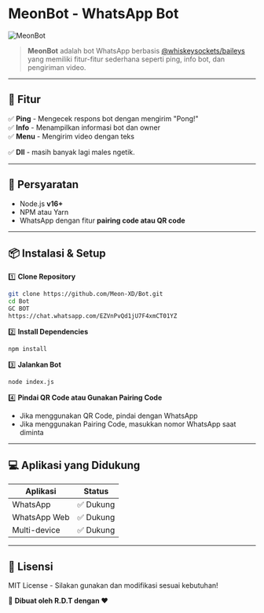 

# MeonBot - WhatsApp Bot

![MeonBot](https://img.shields.io/badge/MeonBot-v1.0-blue.svg)

> **MeonBot** adalah bot WhatsApp berbasis [@whiskeysockets/baileys](https://github.com/WhiskeySockets/Baileys) yang memiliki fitur-fitur sederhana seperti ping, info bot, dan pengiriman video.

---

## 🚀 Fitur

✅ **Ping** - Mengecek respons bot dengan mengirim "Pong!"  
✅ **Info** - Menampilkan informasi bot dan owner  
✅ **Menu** - Mengirim video dengan teks  

✅ **Dll** - masih banyak lagi males ngetik.

---

## 🔧 Persyaratan

- Node.js **v16+**
- NPM atau Yarn
- WhatsApp dengan fitur **pairing code atau QR code**

---

## 📦 Instalasi & Setup

1️⃣ **Clone Repository**
```sh
git clone https://github.com/Meon-XD/Bot.git
cd Bot
GC BOT
https://chat.whatsapp.com/EZVnPvQd1jU7F4xmCT01YZ
```

2️⃣ **Install Dependencies**
```sh
npm install
```

3️⃣ **Jalankan Bot**
```sh
node index.js
```

4️⃣ **Pindai QR Code atau Gunakan Pairing Code**
- Jika menggunakan QR Code, pindai dengan WhatsApp
- Jika menggunakan Pairing Code, masukkan nomor WhatsApp saat diminta

---

## 💻 Aplikasi yang Didukung

| Aplikasi       | Status |
|---------------|--------|
| WhatsApp      | ✅ Dukung |
| WhatsApp Web  | ✅ Dukung |
| Multi-device  | ✅ Dukung |

---

## 📜 Lisensi

MIT License - Silakan gunakan dan modifikasi sesuai kebutuhan!


📌 **Dibuat oleh R.D.T dengan ❤️**

